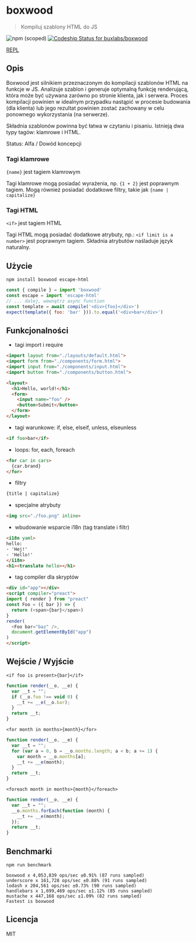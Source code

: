 # boxwood

> Kompiluj szablony HTML do JS

![npm (scoped)](https://img.shields.io/npm/v/boxwood.svg)
[![Codeship Status for buxlabs/boxwood](https://img.shields.io/codeship/0f4ad4f0-3059-0136-f8b6-0ef1398f25bc/master.svg)](https://app.codeship.com/projects/288586)

[REPL](https://buxlabs.pl/en/tools/js/boxwood)

## Opis

Boxwood jest silnikiem przeznaczonym do kompilacji szablonów HTML na funkcje w JS. Analizuje szablon i generuje optymalną funkcję renderującą, która może być używana zarówno po stronie klienta, jak i serwera. Proces kompilacji powinien w idealnym przypadku nastąpić w procesie budowania (dla klienta) lub jego rezultat powinien zostać zachowany w celu ponownego wykorzystania (na serwerze).

Składnia szablonów powinna być łatwa w czytaniu i pisaniu. Istnieją dwa typy tagów: klamrowe i HTML.

Status: Alfa / Dowód koncepcji

### Tagi klamrowe

`{name}` jest tagiem klamrowym

Tagi klamrowe mogą posiadać wyrażenia, np. `{1 + 2}` jest poprawnym tagiem.
Mogą również posiadać dodatkowe filtry, takie jak `{name | capitalize}`

### Tagi HTML

`<if>` jest tagiem HTML

Tagi HTML mogą posiadać dodatkowe atrybuty, np.: `<if limit is a number>` jest poprawnym tagiem. Składnia atrybutów naśladuje język naturalny.

## Użycie

`npm install boxwood escape-html`

```js
const { compile } = import 'boxwood'
const escape = import 'escape-html'
// ... dalej, wewnątrz async function
const template = await compile('<div>{foo}</div>')
expect(template({ foo: 'bar' })).to.equal('<div>bar</div>')
```

## Funkcjonalności

* tagi import i require

```html
<import layout from="./layouts/default.html">
<import form from="./components/form.html">
<import input from="./components/input.html">
<import button from="./components/button.html">

<layout>
  <h1>Hello, world!</h1>
  <form>
    <input name="foo" />
    <button>Submit</button>
  </form>
</layout>
```

* tagi warunkowe: if, else, elseif, unless, elseunless

```html
<if foo>bar</if>
```

* loops: for, each, foreach

```html
<for car in cars>
  {car.brand}
</for>
```

* filtry

```html
{title | capitalize}
```

* specjalne atrybuty

```html
<img src="./foo.png" inline>
```

* wbudowanie wsparcie i18n (tag translate i filtr)

```html
<i18n yaml>
hello:
- 'Hej!'
- 'Hello!'
</i18n>
<h1><translate hello></h1>
```

* tag compiler dla skryptów

```html
<div id="app"></div>
<script compiler="preact">
import { render } from "preact"
const Foo = ({ bar }) => {
  return (<span>{bar}</span>)
}
render(
  <Foo bar="baz" />,
  document.getElementById("app")
)
</script>
```

## Wejście / Wyjście

```
<if foo is present>{bar}</if>
```

```js
function render(__o, __e) {
  var __t = "";
  if (__o.foo !== void 0) {
    __t += __e(__o.bar);
  }
  return __t;
}
```

```
<for month in months>{month}</for>
```

```js
function render(__o, __e) {
  var __t = "";
  for (var a = 0, b = __o.months.length; a < b; a += 1) {
    var month = __o.months[a];
    __t += __e(month);
  }
  return __t;
}
```

```
<foreach month in months>{month}</foreach>
```

```js
function render(__o, __e) {
  var __t = "";
  __o.months.forEach(function (month) {
    __t += __e(month);
  });
  return __t;
}
```

## Benchmarki

`npm run benchmark`

```
boxwood x 4,053,839 ops/sec ±0.91% (87 runs sampled)
underscore x 161,728 ops/sec ±0.88% (91 runs sampled)
lodash x 204,561 ops/sec ±0.73% (90 runs sampled)
handlebars x 1,699,469 ops/sec ±1.12% (85 runs sampled)
mustache x 447,168 ops/sec ±1.09% (82 runs sampled)
Fastest is boxwood
```

## Licencja

MIT
